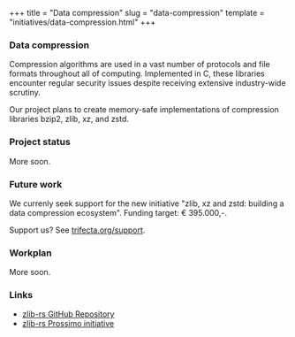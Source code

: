+++
title = "Data compression"
slug = "data-compression"
template = "initiatives/data-compression.html"
+++

### Data compression

Compression algorithms are used in a vast number of protocols and file formats throughout all of computing. Implemented in C, these libraries encounter regular security issues despite receiving extensive industry-wide scrutiny.

Our project plans to create memory-safe implementations of compression libraries bzip2, zlib, xz, and zstd.

### Project status

More soon.

### Future work

We currenly seek support for the new initiative "zlib, xz and zstd: building a data compression ecosystem". Funding target: € 395.000,-.

Support us? See [trifecta.org/support](/support).

### Workplan

More soon.

### Links

- [zlib-rs GitHub Repository](https://github.com/memorysafety/zlib-rs/)
- [zlib-rs Prossimo initiative](https://www.memorysafety.org/initiative/zlib/)

        